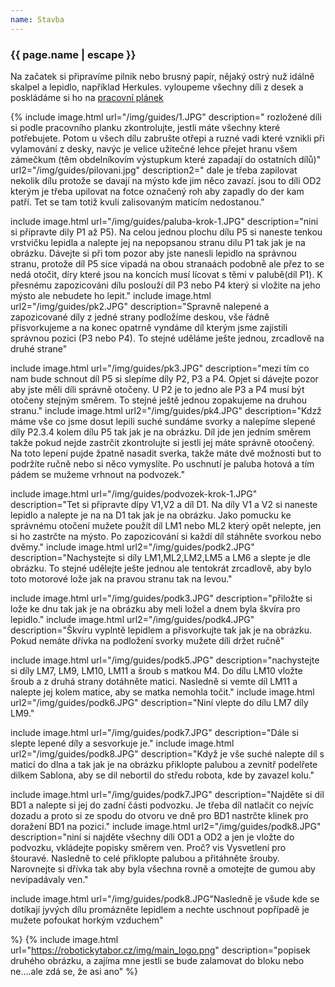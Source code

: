 ```yaml
---
name: Stavba
---
```

### {{ page.name | escape }}

Na začatek si připravíme pilnik nebo brusný papír, nějaký ostrý nuž idálně skalpel a lepidlo, například Herkules. vyloupeme všechny díli z desek a poskládáme si ho na 
[pracovní plánek](https://github.com/RoboticsBrno/pracovni_planek/tree/a10813ee59aff0e1a680b373e9a2622ac3895de0)

 

{% include image.html url="/img/guides/1.JPG" description="
rozložené díli si podle pracovního planku zkontrolujte, jestli máte všechny které potřebujete. Potom u všech dílu zabrušte otřepi a ruzné vadi které vznikli při vylamování z desky, navýc je velice užitečné lehce přejet hranu všem zámečkum (těm obdelníkovím výstupkum které zapadají do ostatních dílů)" 
url2="/img/guides/pilovani.jpg" description2="
dale je třeba zapilovat nekolik dílu protože se davají na mýsto kde jim něco zavazí.
jsou to díli OD2 kterým je třeba upilovat na fotce označený roh aby zapadly do der kam patří. Tet se tam totiž kvuli zalisovaným maticím nedostanou."

include image.html url="/img/guides/paluba-krok-1.JPG" description="nini si připravte dily P1 až P5). Na celou jednou plochu dílu P5 si naneste tenkou vrstvičku lepidla a nalepte jej na nepopsanou stranu dilu P1 tak jak je na obrázku. Dávejte si při tom pozor aby jste nanesli lepidlo na správnou stranu, protože díl P5 sice vipadá na obou stranaách podobně ale přez to se nedá otočit, díry které jsou na koncích musí lícovat s těmi v palubě(díl P1). K přesnému zapozicováni dílu poslouží díl P3 nebo P4 který si vložite na jeho mýsto ale nebudete ho lepit."
include image.html url2="/img/guides/pk2.JPG" description="Spravně nalepené a zapozicované díly z jedné strany podložíme deskou, vše řádně přisvorkujeme a na konec opatrně vyndáme díl kterým jsme zajistili správnou pozici (P3 nebo P4). To stejné uděláme ješte jednou, zrcadlově na druhé strane"

include image.html url="/img/guides/pk3.JPG" description="mezi tím co nam bude schnout díl P5 si slepíme díly P2, P3 a P4. Opjet si dávejte pozor aby jste měli díli správně otočeny. U P2 je to jedno ale P3 a P4 musí být otočeny stejným směrem. To stejné ještě jednou zopakujeme na druhou stranu."
include image.html url2="/img/guides/pk4.JPG" description="Kdzž máme vše co jsme dosut lepili suché sundáme svorky a nalepíme slepené díly P2.3.4 kolem dílu P5 tak jak je na obrázku. Díl jde jen jedním směrem takže pokud nejde zastrčit zkontrolujte si jestli jej máte správně otoočený. Na toto lepení pujde žpatně nasadit sverka, takže máte dvě možnosti but to podržíte ručně nebo si něco vymyslíte. Po uschnutí je paluba hotová a tím pádem se mužeme vrhnout na podvozek."

include image.html url="/img/guides/podvozek-krok-1.JPG" description="Tet si připravte dípy V1,V2 a díl D1. Na díly V1 a V2 si naneste lepidlo a nalepte je na na D1 tak jak je na obrázku. Jako pomucku ke správnému otočení mužete použít díl LM1 nebo ML2 který opět nelepte, jen si ho zastrčte na mýsto. Po zapozicování si každí díl stáhněte svorkou nebo dvěmy."
include image.html url2="/img/guides/podk2.JPG" description="Nachystejte si díly LM1,ML2,LM2,LM5 a LM6 a slepte je dle obrázku. To stejné udělejte ješte jednou ale tentokrát zrcadlově, aby bylo toto motorové lože jak na pravou stranu tak na levou."

include image.html url="/img/guides/podk3.JPG" description="přiložte si lože ke dnu tak jak je na obrázku aby meli ložel a dnem byla škvíra pro lepidlo."
include image.html url2="/img/guides/podk4.JPG" description="Škvíru vyplntě lepidlem a přisvorkujte tak jak je na obrázku. Pokud nemáte dřívka na podložení svorky mužete díli držet ručně"

include image.html url="/img/guides/podk5.JPG" description="nachystejte si díly LM7, LM9, LM10, LM11 a šroub s matkou M4. Do dílu LM10 vložte šroub a z druhá strany dotáhněte matici. Nasledně si vemte díl LM11 a nalepte jej kolem matice, aby se matka nemohla točit."
include image.html url2="/img/guides/podk6.JPG" description="Niní vlepte do dílu LM7 díly LM9."

include image.html url="/img/guides/podk7.JPG" description="Dále si slepte lepené díly a sesvorkuje je."
include image.html url2="/img/guides/podk8.JPG" description="Když je vše suché nalepte díl s maticí do dlna a tak jak je na obrázku přiklopte palubou a zevnitř podelřete dilkem Sablona, aby se dil nebortil do středu robota, kde by zavazel kolu."

include image.html url="/img/guides/podk7.JPG" description="Najděte si dil BD1 a nalepte si jej do zadní části podvozku. Je třeba díl natlačit co nejvíc dozadu a proto si ze spodu do otvoru ve dně pro BD1 nastrčte klinek pro doražení BD1 na pozici."
include image.html url2="/img/guides/podk8.JPG" description="niní si najděte všechny díli OD1 a OD2 a jen je vložte do podvozku, vkládejte popisky směrem ven. Proč? vis Vysvetlení pro štouravé. Nasledně to celé přiklopte palubou a přitáhněte šrouby. Narovnejte si dřívka tak aby byla všechna rovně a omotejte de gumou aby nevipadávaly ven."

include image.html url="/img/guides/podk8.JPG"Nasledně je všude kde se dotíkají jyvých dílu promázněte lepidlem a nechte uschnout popřípadě je mužete pofoukat horkým vzduchem"

%}
{% include image.html url="https://robotickytabor.cz/img/main_logo.png" description="popisek druhého obrázku, a zajíma mne jestli se bude zalamovat do bloku nebo ne....ale zdá se, že asi ano" %}